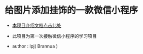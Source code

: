 # 给图片添加挂饰的一款微信小程序

- [本项目介绍文档点击此处](https://pj-l.gitee.io/2019/01/23/%E5%BE%AE%E4%BF%A1%E5%B0%8F%E7%A8%8B%E5%BA%8F%E5%AD%A6%E4%B9%A0%E6%80%BB%E7%BB%93/)

- 此项目为第一次接触微信小程序的学习项目

- author : lpj( Brannua )
